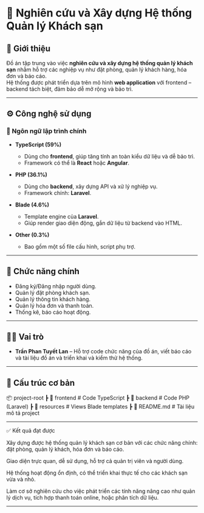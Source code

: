 # 🏨 Nghiên cứu và Xây dựng Hệ thống Quản lý Khách sạn

## 📌 Giới thiệu
Đồ án tập trung vào việc **nghiên cứu và xây dựng hệ thống quản lý khách sạn** nhằm hỗ trợ các nghiệp vụ như đặt phòng, quản lý khách hàng, hóa đơn và báo cáo.  
Hệ thống được phát triển dựa trên mô hình **web application** với frontend – backend tách biệt, đảm bảo dễ mở rộng và bảo trì.

---

## ⚙️ Công nghệ sử dụng

### 🔹 Ngôn ngữ lập trình chính
- **TypeScript (59%)**  
  - Dùng cho **frontend**, giúp tăng tính an toàn kiểu dữ liệu và dễ bảo trì.  
  - Framework có thể là **React** hoặc **Angular**.  

- **PHP (36.1%)**  
  - Dùng cho **backend**, xây dựng API và xử lý nghiệp vụ.  
  - Framework chính: **Laravel**.  

- **Blade (4.6%)**  
  - Template engine của **Laravel**.  
  - Giúp render giao diện động, gắn dữ liệu từ backend vào HTML.  

- **Other (0.3%)**  
  - Bao gồm một số file cấu hình, script phụ trợ.

---

## 🚀 Chức năng chính
- Đăng ký/Đăng nhập người dùng.  
- Quản lý đặt phòng khách sạn.  
- Quản lý thông tin khách hàng.  
- Quản lý hóa đơn và thanh toán.  
- Thống kê, báo cáo hoạt động.  

---

## 👩‍💻 Vai trò
- **Trần Phan Tuyết Lan** – Hỗ trợ code chức năng của đồ án, viết báo cáo và tài liệu đồ án và triển khai và kiểm thử hệ thống.  
---

## 📂 Cấu trúc cơ bản
📦 project-root
┣ 📂 frontend # Code TypeScript
┣ 📂 backend # Code PHP (Laravel)
┣ 📂 resources # Views Blade templates
┣ 📜 README.md # Tài liệu mô tả project

---

✅ Kết quả đạt được

Xây dựng được hệ thống quản lý khách sạn cơ bản với các chức năng chính: đặt phòng, quản lý khách, hóa đơn và báo cáo.

Giao diện trực quan, dễ sử dụng, hỗ trợ cả quản trị viên và người dùng.

Hệ thống hoạt động ổn định, có thể triển khai thực tế cho các khách sạn vừa và nhỏ.

Làm cơ sở nghiên cứu cho việc phát triển các tính năng nâng cao như quản lý dịch vụ, tích hợp thanh toán online, hoặc phân tích dữ liệu.

---
